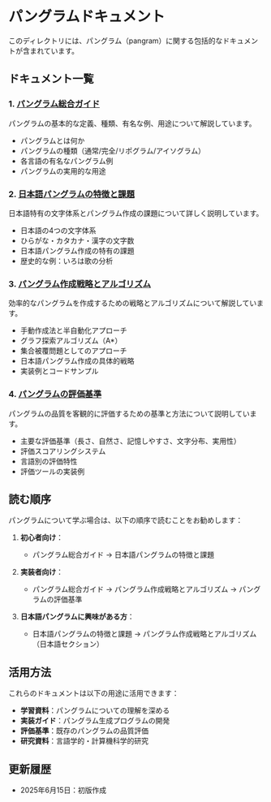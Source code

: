 # パングラムドキュメント

このディレクトリには、パングラム（pangram）に関する包括的なドキュメントが含まれています。

## ドキュメント一覧

### 1. [パングラム総合ガイド](pangram-overview.md)
パングラムの基本的な定義、種類、有名な例、用途について解説しています。
- パングラムとは何か
- パングラムの種類（通常/完全/リポグラム/アイソグラム）
- 各言語の有名なパングラム例
- パングラムの実用的な用途

### 2. [日本語パングラムの特徴と課題](japanese-pangram-characteristics.md)
日本語特有の文字体系とパングラム作成の課題について詳しく説明しています。
- 日本語の4つの文字体系
- ひらがな・カタカナ・漢字の文字数
- 日本語パングラム作成の特有の課題
- 歴史的な例：いろは歌の分析

### 3. [パングラム作成戦略とアルゴリズム](pangram-creation-strategies.md)
効率的なパングラムを作成するための戦略とアルゴリズムについて解説しています。
- 手動作成法と半自動化アプローチ
- グラフ探索アルゴリズム（A*）
- 集合被覆問題としてのアプローチ
- 日本語パングラム作成の具体的戦略
- 実装例とコードサンプル

### 4. [パングラムの評価基準](pangram-evaluation-criteria.md)
パングラムの品質を客観的に評価するための基準と方法について説明しています。
- 主要な評価基準（長さ、自然さ、記憶しやすさ、文字分布、実用性）
- 評価スコアリングシステム
- 言語別の評価特性
- 評価ツールの実装例

## 読む順序

パングラムについて学ぶ場合は、以下の順序で読むことをお勧めします：

1. **初心者向け**：
   - パングラム総合ガイド → 日本語パングラムの特徴と課題

2. **実装者向け**：
   - パングラム総合ガイド → パングラム作成戦略とアルゴリズム → パングラムの評価基準

3. **日本語パングラムに興味がある方**：
   - 日本語パングラムの特徴と課題 → パングラム作成戦略とアルゴリズム（日本語セクション）

## 活用方法

これらのドキュメントは以下の用途に活用できます：

- **学習資料**：パングラムについての理解を深める
- **実装ガイド**：パングラム生成プログラムの開発
- **評価基準**：既存のパングラムの品質評価
- **研究資料**：言語学的・計算機科学的研究

## 更新履歴

- 2025年6月15日：初版作成